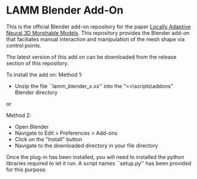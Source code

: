LAMM Blender Add-On
========================

This is the official Blender add-on repository for the paper [Locally Adaptive Neural 3D Morphable Models](https://arxiv.org/pdf/2401.02937.pdf).
This repository provides the Blender add-on that faciliates manual interaction and manipulation of the mesh shape via control points.

The latest version of this add on can be downloaded from the release section of this repository.

To install the add on:
Method 1:
- Unzip the file ``lamm_blender_x.xx'' into the "<>\scripts\addons" Blender directory

or

Method 2:
- Open Blender
- Navigate to Edit > Preferences > Add-ons
- Click on the "Install" button
- Navigate to the downloaded directory in your file directory

Once the plug-in has been installed, you will need to installed the python libraries required to let it run. A script names ``setup.py'' has been provided for this purpose.

